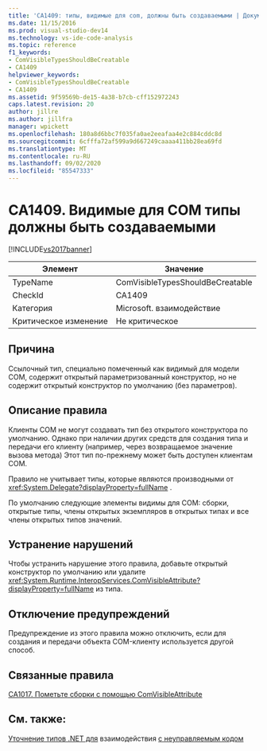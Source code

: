 ```yaml
---
title: 'CA1409: типы, видимые для com, должны быть создаваемыми | Документация Майкрософт'
ms.date: 11/15/2016
ms.prod: visual-studio-dev14
ms.technology: vs-ide-code-analysis
ms.topic: reference
f1_keywords:
- ComVisibleTypesShouldBeCreatable
- CA1409
helpviewer_keywords:
- ComVisibleTypesShouldBeCreatable
- CA1409
ms.assetid: 9f59569b-de15-4a38-b7cb-cff152972243
caps.latest.revision: 20
author: jillre
ms.author: jillfra
manager: wpickett
ms.openlocfilehash: 180a8d6bbc7f035fa0ae2eeafaa4e2c884cddc8d
ms.sourcegitcommit: 6cfffa72af599a9d667249caaaa411bb28ea69fd
ms.translationtype: MT
ms.contentlocale: ru-RU
ms.lasthandoff: 09/02/2020
ms.locfileid: "85547333"
---
```

# <a name="ca1409-com-visible-types-should-be-creatable"></a>CA1409. Видимые для COM типы должны быть создаваемыми
[!INCLUDE[vs2017banner](../includes/vs2017banner.md)]

|Элемент|Значение|
|-|-|
|TypeName|ComVisibleTypesShouldBeCreatable|
|CheckId|CA1409|
|Категория|Microsoft. взаимодействие|
|Критическое изменение|Не критическое|

## <a name="cause"></a>Причина
 Ссылочный тип, специально помеченный как видимый для модели COM, содержит открытый параметризованный конструктор, но не содержит открытый конструктор по умолчанию (без параметров).

## <a name="rule-description"></a>Описание правила
 Клиенты COM не могут создавать тип без открытого конструктора по умолчанию. Однако при наличии других средств для создания типа и передачи его клиенту (например, через возвращаемое значение вызова метода) Этот тип по-прежнему может быть доступен клиентам COM.

 Правило не учитывает типы, которые являются производными от <xref:System.Delegate?displayProperty=fullName> .

 По умолчанию следующие элементы видимы для COM: сборки, открытые типы, члены открытых экземпляров в открытых типах и все члены открытых типов значений.

## <a name="how-to-fix-violations"></a>Устранение нарушений
 Чтобы устранить нарушение этого правила, добавьте открытый конструктор по умолчанию или удалите <xref:System.Runtime.InteropServices.ComVisibleAttribute?displayProperty=fullName> из типа.

## <a name="when-to-suppress-warnings"></a>Отключение предупреждений
 Предупреждение из этого правила можно отключить, если для создания и передачи объекта COM-клиенту используется другой способ.

## <a name="related-rules"></a>Связанные правила
 [CA1017. Пометьте сборки с помощью ComVisibleAttribute](../code-quality/ca1017-mark-assemblies-with-comvisibleattribute.md)

## <a name="see-also"></a>См. также:
 [Уточнение типов .NET для](https://msdn.microsoft.com/library/4b8afb52-fb8d-4e65-b47c-fd82956a3cdd) взаимодействия [с неуправляемым кодом](https://msdn.microsoft.com/library/ccb68ce7-b0e9-4ffb-839d-03b1cd2c1258)
